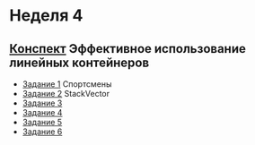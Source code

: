 # Неделя 4 
## [Конспект](week_4.pdf) Эффективное использование линейных контейнеров

* [Задание 1](01_Practice_Programming_Assignment/README.md) Спортсмены
* [Задание 2](02_Practice_Programming_Assignment/README.md) StackVector
* [Задание 3](03_Practice_Programming_Assignment/README.md) 
* [Задание 4](04_Programming_Assignment/README.md) 
* [Задание 5](05_Programming_Assignment/README.md) 
* [Задание 6](06_Programming_Assignment/README.md) 
